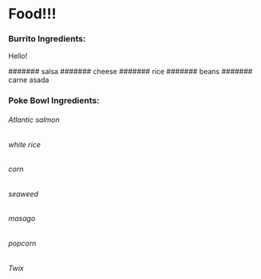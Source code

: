 # Food!!!

### Burrito Ingredients:

Hello!

####### salsa
####### cheese
####### rice
####### beans
####### carne asada

### Poke Bowl Ingredients:

###### Atlantic salmon
###### white rice
###### corn
###### seaweed
###### masago
###### popcorn
###### Twix

